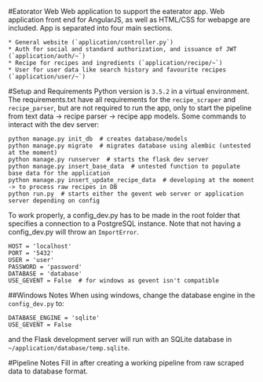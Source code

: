 #Eatorator Web
Web application to support the eaterator app. Web application front end for AngularJS, as
well as HTML/CSS for webapge are included. App is separated into four main sections.

    * General website (`application/controller.py`)
    * Auth for social and standard authorization, and issuance of JWT (`application/auth/~`)
    * Recipe for recipes and ingredients (`application/recipe/~`)
    * User for user data like search history and favourite recipes (`application/user/~`)

#Setup and Requirements
Python version is `3.5.2` in a virtual environment. The requirements.txt have all
requirements for the `recipe_scraper` and `recipe_parser`, but are not required to run the
app, only to start the pipeline from text data -> recipe parser -> recipe app models.
Some commands to interact with the dev server:

    python manage.py init_db  # creates database/models
    python manage.py migrate  # migrates database using alembic (untested at the moment)
    python manage.py runserver  # starts the flask dev server
    python manage.py insert_base_data  # untested function to populate base data for the application
    python manage.py insert_update_recipe_data  # developing at the moment -> to process raw recipes in DB
    python run.py  # starts either the gevent web server or application server depending on config

To work properly, a config_dev.py has to be made in the root folder that specifies a connection to
a PostgreSQL instance. Note that not having a config_dev.py will throw an `ImportError`.

    HOST = 'localhost'
    PORT = '5432'
    USER = 'user'
    PASSWORD = 'password'
    DATABASE = 'database'
    USE_GEVENT = False  # for windows as gevent isn't compatible

##Windows Notes
When using windows, change the database engine in the `config_dev.py` to:

    DATABASE_ENGINE = 'sqlite'
    USE_GEVENT = False

and the Flask development server will run with an SQLite database in `~/application/database/temp.sqlite`. 

#Pipeline Notes
Fill in after creating a working pipeline from raw scraped data to database format.
